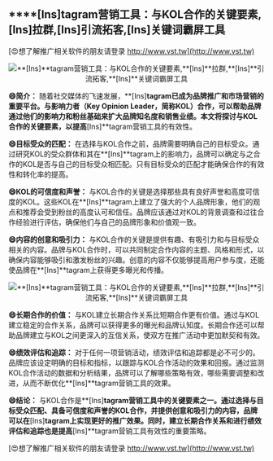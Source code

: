 ## ****[Ins]**tagram营销工具：与KOL合作的关键要素,**[Ins]**拉群,**[Ins]**引流拓客,**[Ins]**关键词霸屏工具**

[😍想了解推广相关软件的朋友请登录 http://www.vst.tw](http://www.vst.tw)

 <center><img src="https://vst.tw/MP4/tuiguang/png/8.png" alt="**[Ins]**tagram营销工具：与KOL合作的关键要素,**[Ins]**拉群,**[Ins]**引流拓客,**[Ins]**关键词霸屏工具"></center>

**😄简介：**
随着社交媒体的飞速发展，**[Ins]**tagram已成为品牌推广和市场营销的重要平台。与影响力者（Key Opinion Leader，简称KOL）合作，可以帮助品牌通过他们的影响力和粉丝基础来扩大品牌知名度和销售业绩。本文将探讨与KOL合作的关键要素，以提高**[Ins]**tagram营销工具的有效性。

**😄目标受众的匹配：**
在选择与KOL合作之前，品牌需要明确自己的目标受众。通过研究KOL的受众群体和其在**[Ins]**tagram上的影响力，品牌可以确定与之合作的KOL是否与自己的目标受众相匹配。只有目标受众的匹配才能确保合作的有效性和转化率的提高。

**😄KOL的可信度和声誉：**
与KOL合作的关键是选择那些具有良好声誉和高度可信度的KOL。这些KOL在**[Ins]**tagram上建立了强大的个人品牌形象，他们的观点和推荐会受到粉丝的高度认可和信任。品牌应该通过对KOL的背景调查和过往合作经验进行评估，确保他们与自己的品牌形象和价值观一致。

**😄内容的创意和吸引力：**
与KOL合作的关键是提供有趣、有吸引力和与目标受众相关的内容。品牌与KOL合作时，可以共同制定合作内容的主题、风格和形式，以确保内容能够吸引和激发粉丝的兴趣。创意的内容不仅能够提高用户参与度，还能使品牌在**[Ins]**tagram上获得更多曝光和传播。

 <center><img src="https://vst.tw/MP4/tuiguang/png/2.png" alt="**[Ins]**tagram营销工具：与KOL合作的关键要素,**[Ins]**拉群,**[Ins]**引流拓客,**[Ins]**关键词霸屏工具"></center>

**😄长期合作的价值：**
与KOL建立长期合作关系比短期合作更有价值。通过与KOL建立稳定的合作关系，品牌可以获得更多的曝光和品牌认知度。长期合作还可以帮助品牌建立与KOL之间更深入的互信关系，使双方在推广活动中更加默契和有效。

**😄绩效评估和追踪：**
对于任何一项营销活动，绩效评估和追踪都是必不可少的。品牌应该设定明确的目标和指标，以跟踪与KOL合作活动的效果和回报。通过监测KOL合作活动的数据和分析结果，品牌可以了解哪些策略有效，哪些需要调整和改进，从而不断优化**[Ins]**tagram营销工具的效果。

**😄结论：**
与KOL合作是**[Ins]**tagram营销工具中的关键要素之一。通过选择与目标受众匹配、具备可信度和声誉的KOL合作，并提供创意和吸引力的内容，品牌可以在**[Ins]**tagram上实现更好的推广效果。同时，建立长期合作关系和进行绩效评估和追踪也是提高**[Ins]**tagram营销工具有效性的重要策略。

[😍想了解推广相关软件的朋友请登录 http://www.vst.tw](http://www.vst.tw)



